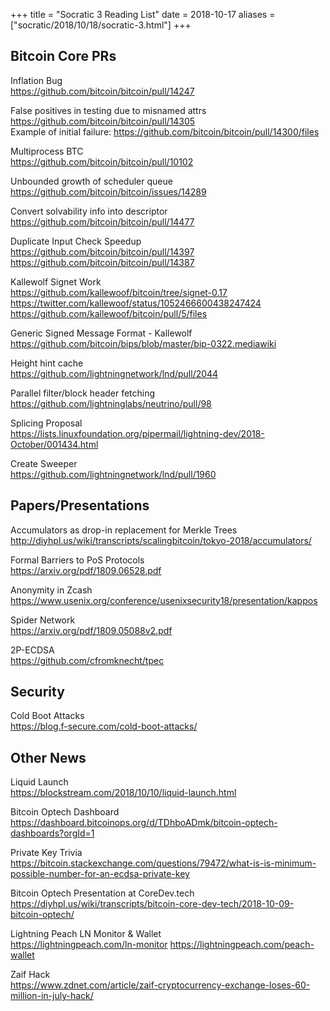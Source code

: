 +++
title =  "Socratic 3 Reading List"
date = 2018-10-17
aliases = ["socratic/2018/10/18/socratic-3.html"]
+++


## Bitcoin Core PRs

Inflation Bug  
<https://github.com/bitcoin/bitcoin/pull/14247>

False positives in testing due to misnamed attrs  
<https://github.com/bitcoin/bitcoin/pull/14305>  
Example of initial failure: <https://github.com/bitcoin/bitcoin/pull/14300/files>

Multiprocess BTC  
<https://github.com/bitcoin/bitcoin/pull/10102>

Unbounded growth of scheduler queue  
<https://github.com/bitcoin/bitcoin/issues/14289>

Convert solvability info into descriptor  
<https://github.com/bitcoin/bitcoin/pull/14477>

Duplicate Input Check Speedup  
<https://github.com/bitcoin/bitcoin/pull/14397>  
<https://github.com/bitcoin/bitcoin/pull/14387>

Kallewolf Signet Work  
<https://github.com/kallewoof/bitcoin/tree/signet-0.17>  
<https://twitter.com/kallewoof/status/1052466600438247424>   
<https://github.com/kallewoof/bitcoin/pull/5/files>

Generic Signed Message Format - Kallewolf  
<https://github.com/bitcoin/bips/blob/master/bip-0322.mediawiki>

Height hint cache  
<https://github.com/lightningnetwork/lnd/pull/2044>

Parallel filter/block header fetching  
<https://github.com/lightninglabs/neutrino/pull/98>

Splicing Proposal  
<https://lists.linuxfoundation.org/pipermail/lightning-dev/2018-October/001434.html>

Create Sweeper  
<https://github.com/lightningnetwork/lnd/pull/1960>


## Papers/Presentations

Accumulators as drop-in replacement for Merkle Trees  
http://diyhpl.us/wiki/transcripts/scalingbitcoin/tokyo-2018/accumulators/

Formal Barriers to PoS Protocols  
<https://arxiv.org/pdf/1809.06528.pdf>

Anonymity in Zcash  
<https://www.usenix.org/conference/usenixsecurity18/presentation/kappos>

Spider Network  
<https://arxiv.org/pdf/1809.05088v2.pdf>

2P-ECDSA  
<https://github.com/cfromknecht/tpec>


## Security

Cold Boot Attacks  
<https://blog.f-secure.com/cold-boot-attacks/>


## Other News

Liquid Launch  
<https://blockstream.com/2018/10/10/liquid-launch.html>

Bitcoin Optech Dashboard  
<https://dashboard.bitcoinops.org/d/TDhboADmk/bitcoin-optech-dashboards?orgId=1>

Private Key Trivia  
<https://bitcoin.stackexchange.com/questions/79472/what-is-is-minimum-possible-number-for-an-ecdsa-private-key>

Bitcoin Optech Presentation at CoreDev.tech  
<https://diyhpl.us/wiki/transcripts/bitcoin-core-dev-tech/2018-10-09-bitcoin-optech/>

Lightning Peach LN Monitor & Wallet  
<https://lightningpeach.com/ln-monitor>
<https://lightningpeach.com/peach-wallet>

Zaif Hack  
<https://www.zdnet.com/article/zaif-cryptocurrency-exchange-loses-60-million-in-july-hack/>